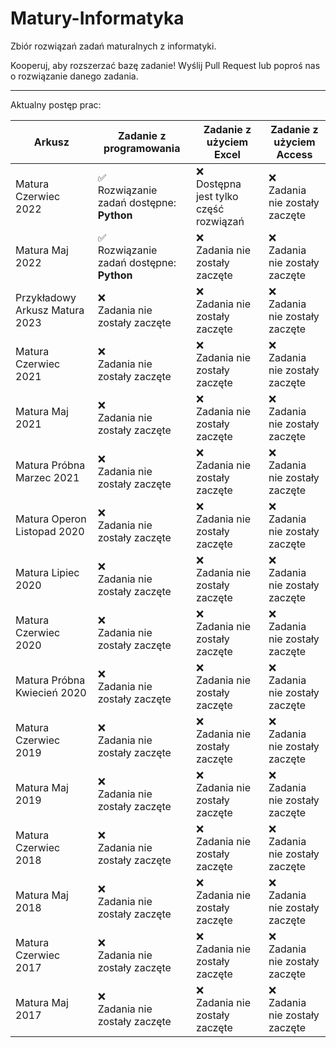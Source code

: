 # Matury-Informatyka

Zbiór rozwiązań zadań maturalnych z informatyki.

Kooperuj, aby rozszerzać bazę zadanie! Wyślij Pull Request lub poproś nas o rozwiązanie danego zadania.

<hr/>

Aktualny postęp prac:

| Arkusz                         | Zadanie z programowania                       | Zadanie z użyciem Excel                   | Zadanie z użyciem Access          |
|--------------------------------|-----------------------------------------------|-------------------------------------------|-----------------------------------|
| Matura Czerwiec 2022           | ✅<br/> Rozwiązanie zadań dostępne: **Python** | ❌<br/>Dostępna jest tylko część rozwiązań | ❌<br/>Zadania nie zostały zaczęte |
| Matura Maj 2022                | ✅<br/> Rozwiązanie zadań dostępne: **Python**             | ❌<br/>Zadania nie zostały zaczęte | ❌<br/>Zadania nie zostały zaczęte |
| Przykładowy Arkusz Matura 2023 | ❌<br/>Zadania nie zostały zaczęte             | ❌<br/>Zadania nie zostały zaczęte | ❌<br/>Zadania nie zostały zaczęte |
| Matura Czerwiec 2021           | ❌<br/>Zadania nie zostały zaczęte             | ❌<br/>Zadania nie zostały zaczęte | ❌<br/>Zadania nie zostały zaczęte |
| Matura Maj 2021                | ❌<br/>Zadania nie zostały zaczęte             | ❌<br/>Zadania nie zostały zaczęte | ❌<br/>Zadania nie zostały zaczęte |
| Matura Próbna Marzec 2021      | ❌<br/>Zadania nie zostały zaczęte             | ❌<br/>Zadania nie zostały zaczęte | ❌<br/>Zadania nie zostały zaczęte |
| Matura Operon Listopad 2020    | ❌<br/>Zadania nie zostały zaczęte             | ❌<br/>Zadania nie zostały zaczęte | ❌<br/>Zadania nie zostały zaczęte |
| Matura Lipiec 2020             | ❌<br/>Zadania nie zostały zaczęte             | ❌<br/>Zadania nie zostały zaczęte | ❌<br/>Zadania nie zostały zaczęte |
| Matura Czerwiec 2020           | ❌<br/>Zadania nie zostały zaczęte             | ❌<br/>Zadania nie zostały zaczęte | ❌<br/>Zadania nie zostały zaczęte |
| Matura Próbna Kwiecień 2020    | ❌<br/>Zadania nie zostały zaczęte             | ❌<br/>Zadania nie zostały zaczęte | ❌<br/>Zadania nie zostały zaczęte |
| Matura Czerwiec 2019           | ❌<br/>Zadania nie zostały zaczęte             | ❌<br/>Zadania nie zostały zaczęte | ❌<br/>Zadania nie zostały zaczęte |
| Matura Maj 2019                | ❌<br/>Zadania nie zostały zaczęte             | ❌<br/>Zadania nie zostały zaczęte | ❌<br/>Zadania nie zostały zaczęte |
| Matura Czerwiec 2018           | ❌<br/>Zadania nie zostały zaczęte             | ❌<br/>Zadania nie zostały zaczęte | ❌<br/>Zadania nie zostały zaczęte |
| Matura Maj 2018                | ❌<br/>Zadania nie zostały zaczęte             | ❌<br/>Zadania nie zostały zaczęte | ❌<br/>Zadania nie zostały zaczęte |
| Matura Czerwiec 2017           | ❌<br/>Zadania nie zostały zaczęte             | ❌<br/>Zadania nie zostały zaczęte | ❌<br/>Zadania nie zostały zaczęte |
| Matura Maj 2017                | ❌<br/>Zadania nie zostały zaczęte             | ❌<br/>Zadania nie zostały zaczęte | ❌<br/>Zadania nie zostały zaczęte |

